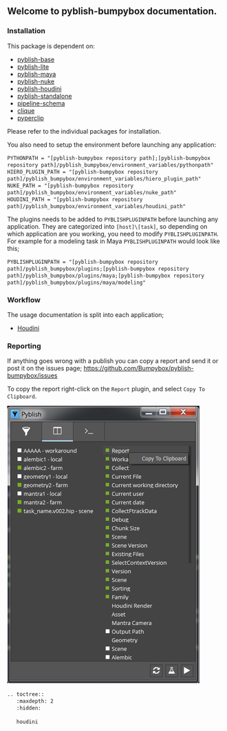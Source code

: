 ## Welcome to pyblish-bumpybox documentation.

### Installation

This package is dependent on:

- [pyblish-base](https://github.com/pyblish/pyblish-base)
- [pyblish-lite](https://github.com/pyblish/pyblish-lite)
- [pyblish-maya](https://github.com/pyblish/pyblish-maya)
- [pyblish-nuke](https://github.com/pyblish/pyblish-nuke)
- [pyblish-houdini](https://github.com/pyblish/pyblish-houdini)
- [pyblish-standalone](https://github.com/pyblish/pyblish-standalone)
- [pipeline-schema](https://github.com/Bumpybox/pipeline-schema)
- [clique](https://gitlab.com/4degrees/clique)
- [pyperclip](https://github.com/asweigart/pyperclip)

Please refer to the individual packages for installation.

You also need to setup the environment before launching any application:

```
PYTHONPATH = "[pyblish-bumpybox repository path];[pyblish-bumpybox repository path]/pyblish_bumpybox/environment_variables/pythonpath"
HIERO_PLUGIN_PATH = "[pyblish-bumpybox repository path]/pyblish_bumpybox/environment_variables/hiero_plugin_path"
NUKE_PATH = "[pyblish-bumpybox repository path]/pyblish_bumpybox/environment_variables/nuke_path"
HOUDINI_PATH = "[pyblish-bumpybox repository path]/pyblish_bumpybox/environment_variables/houdini_path"
```

The plugins needs to be added to ```PYBLISHPLUGINPATH``` before launching any application. They are categorized into ```[host]\[task]```, so depending on which application are you working, you need to modify ```PYBLISHPLUGINPATH```. For example for a modeling task in Maya ```PYBLISHPLUGINPATH``` would look like this;

```
PYBLISHPLUGINPATH = "[pyblish-bumpybox repository path]/pyblish_bumpybox/plugins;[pyblish-bumpybox repository path]/pyblish_bumpybox/plugins/maya;[pyblish-bumpybox repository path]/pyblish_bumpybox/plugins/maya/modeling"
```

### Workflow

The usage documentation is split into each application;

- [Houdini](houdini.md)

### Reporting

If anything goes wrong with a publish you can copy a report and send it or post it on the issues page; https://github.com/Bumpybox/pyblish-bumpybox/issues

To copy the report right-click on the ```Report``` plugin, and select ```Copy To Clipboard```.

![report](report.png "Report screengrab")

```eval_rst
.. toctree::
   :maxdepth: 2
   :hidden:

   houdini
```
